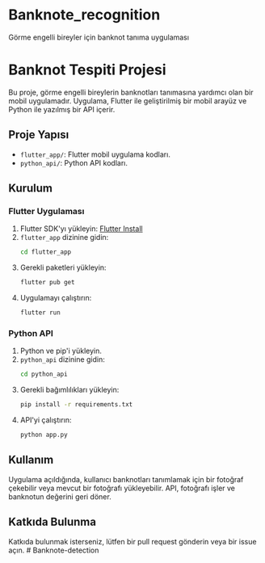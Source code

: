 # Banknote_recognition
Görme engelli bireyler için banknot tanıma uygulaması

# Banknot Tespiti Projesi


Bu proje, görme engelli bireylerin banknotları tanımasına yardımcı olan bir mobil uygulamadır. Uygulama, Flutter ile geliştirilmiş bir mobil arayüz ve Python ile yazılmış bir API içerir.

## Proje Yapısı

- `flutter_app/`: Flutter mobil uygulama kodları.
- `python_api/`: Python API kodları.

## Kurulum

### Flutter Uygulaması

1. Flutter SDK'yı yükleyin: [Flutter Install](https://flutter.dev/docs/get-started/install)
2. `flutter_app` dizinine gidin:
    ```sh
    cd flutter_app
    ```
3. Gerekli paketleri yükleyin:
    ```sh
    flutter pub get
    ```
4. Uygulamayı çalıştırın:
    ```sh
    flutter run
    ```

### Python API

1. Python ve pip'i yükleyin.
2. `python_api` dizinine gidin:
    ```sh
    cd python_api
    ```
3. Gerekli bağımlılıkları yükleyin:
    ```sh
    pip install -r requirements.txt
    ```
4. API'yi çalıştırın:
    ```sh
    python app.py
    ```

## Kullanım

Uygulama açıldığında, kullanıcı banknotları tanımlamak için bir fotoğraf çekebilir veya mevcut bir fotoğrafı yükleyebilir. API, fotoğrafı işler ve banknotun değerini geri döner.

## Katkıda Bulunma

Katkıda bulunmak isterseniz, lütfen bir pull request gönderin veya bir issue açın.
#   B a n k n o t e - d e t e c t i o n  
 